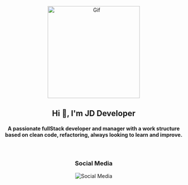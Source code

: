 <div id="header" align="center">
    <img src="https://media.giphy.com/media/v1.Y2lkPTc5MGI3NjExYjQ4NmYzNTY1MGM2NTg0ODYzYmRlZWU5NDRkYjZkMTM3MzRjN2YzYyZlcD12MV9pbnRlcm5hbF9naWZzX2dpZklkJmN0PXRz/qEqiI3Oq7vBkoE236M/giphy.gif" alt="Gif" width="250">
    <h2 align="center">Hi 🖖, I'm <span fon>  JD Developer</span> </h1>
    <h4 align="center" >A passionate fullStack developer and manager with a work structure based on clean code, refactoring, always looking to learn and improve.</h3>
</div>
<br>
<div id="body" align="center"> 
    <h3 align="center"> Social Media </h3>
    <img src="https://img.shields.io/badge/Link-https%3A%2F%2Fgithub.com%2FJDDeveloper1-orange?logo=github" alt="Social Media">

</div> 

<!--
**JDDeveloper1/JDDeveloper1** is a ✨ _special_ ✨ repository because its `README.md` (this file) appears on your GitHub profile.

Here are some ideas to get you started:

- 🔭 I’m currently working on ...
- 🌱 I’m currently learning ...
- 👯 I’m looking to collaborate on ...
- 🤔 I’m looking for help with ...
- 💬 Ask me about ...
- 📫 How to reach me: ...
- 😄 Pronouns: ...
- ⚡ Fun fact: ...
-->
